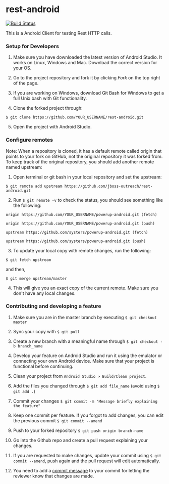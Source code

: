 # rest-android

[![Build Status](https://travis-ci.org/jboss-outreach/rest-android.svg?branch=master)](https://travis-ci.org/jboss-outreach/rest-android)

This is a Android Client for testing Rest HTTP calls.

### Setup for Developers

1. Make sure you have downloaded the latest version of Android Studio. It works on Linux, Windows and Mac. Download the correct version for your OS.

2. Go to the project repository and fork it by clicking _Fork_ on the top right of the page.

3. If you are working on Windows, download Git Bash for Windows to get a full Unix bash with Git functionality.

4. Clone the forked project through:

`$ git clone https://github.com/YOUR_USERNAME/rest-android.git`

5. Open the project with Android Studio.

### Configure remotes

Note: When a repository is cloned, it has a default remote called origin that points to your fork on GitHub, not the original repository it was forked from. To keep track of the original repository, you should add another remote named upstream:

1. Open terminal or git bash in your local repository and set the upstream:

`$ git remote add upstream https://github.com/jboss-outreach/rest-android.git`

2. Run `$ git remote -v` to check the status, you should see something like the following:

``` 
origin https://github.com/YOUR_USERNAME/powerup-android.git (fetch)

origin https://github.com/YOUR_USERNAME/powerup-android.git (push)

upstream https://github.com/systers/powerup-android.git (fetch)

upstream https://github.com/systers/powerup-android.git (push) 
```

3. To update your local copy with remote changes, run the following:

`$ git fetch upstream`

and then, 

`$ git merge upstream/master`

4. This will give you an exact copy of the current remote. Make sure you don't have any local changes.

### Contributing and developing a feature

1. Make sure you are in the master branch by executing `$ git checkout master`

2. Sync your copy with `$ git pull`

3. Create a new branch with a meaningful name through `$ git checkout -b branch_name`

4. Develop your feature on Android Studio and run it using the emulator or connecting your own Android device. Make sure that your project is functional before continuing.

5. Clean your project from `Android Studio > Build/Clean project`.

6. Add the files you changed through `$ git add file_name` (avoid using `$ git add .`)

7. Commit your changes `$ git commit -m "Message briefly explaining the feature"`

8. Keep one commit per feature. If you forgot to add changes, you can edit the previous commit `$ git commit --amend`

9. Push to your forked repository `$ git push origin branch-name`

10. Go into the Github repo and create a pull request explaining your changes.

11. If you are requested to make changes, update your commit using `$ git commit --amend`, push again and the pull request will edit automatically.

12. You need to add a [commit message](https://github.com/jboss-outreach/gci/wiki/Commit-style-guidelines.) to your commit for letting the reviewer know that changes are made.
